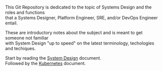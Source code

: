 This Git Repository is dedicated to the topic of Systems Design
and the roles and functions<br> 
that a Systems Designer, Platform Engineer, SRE, and/or DevOps Engineer entail.

These are introductory notes about the subject and is meant to
get someone not familiar<br> 
with System Design "up to speed" on the latest terminology, techologies and techiques.

Start by reading the [System Design](https://github.com/Paul-J-Company/Systems-Design/blob/main/SYSTEM-DESIGN.md) document.<br>
Followed by the [Kubernetes](https://github.com/Paul-J-Company/Systems-Design/blob/main/kubernetes.md) document.
